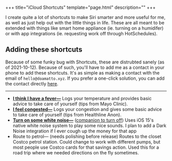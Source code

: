 +++
title="iCloud Shortcuts"
template="page.html"
description=""
+++

I create quite a lot of shortcuts to make Siri smarter and more useful for me, as well as just help out with the little things in life. These are all meant to be extended with things like smart home appliance (ie. turning on a humidifer) or with app integrations (ie. requesting work off through HotSchedules). 

## Adding these shortcuts
Because of some funky bug with Shortcuts, these are distrubted sanely (as of 2021-10-12). Because of such, you'll have to add me as a contact in your phone to add these shortcuts. It's as simple as making a contact with the email of `hello@doamatto.xyz`. If you prefer a one-click solution, you can add the contact directly [here](/icloud-shortcuts/vcard.vcf).

---

- [**I think I have a fever&mdash;**](/icloud-shortcuts/fever-qa.shortcut) Logs your temperature and provides basic advice to take care of yourself (tips from Mayo Clinic). 
- [**I feel congested&mdash;**](/icloud-shortcuts/congestion-qa.shortcut) Logs your congestion and gives some basic advice to take care of yourself (tips from Healthline Anon).
- [**Turn on some white noise&mdash;**](/icloud-shortcuts/whitenoise-on.shortcut) ([companion to turn off](/icloud-shortcuts/whitenoise-off.shortcut)) Uses iOS 15's native white noise system to play some nice sounds. I plan to add a Dark Noise integration if I ever cough up the money for that app
- Route to petrol&mdash; (needs polishing before release) Routes to the closet Costco petrol station. Could change to work with different pumps, but most people use Costco cards for that savings action. Used this for a road trip where we needed directions on the fly sometimes.
